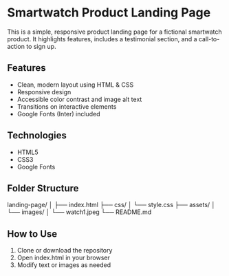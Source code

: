# Smartwatch Product Landing Page
This is a simple, responsive product landing page for a fictional smartwatch product. It highlights features, includes a testimonial section, and a call-to-action to sign up.

## Features
- Clean, modern layout using HTML & CSS
- Responsive design
- Accessible color contrast and image alt text
- Transitions on interactive elements
- Google Fonts (Inter) included

## Technologies
- HTML5
- CSS3
- Google Fonts

## Folder Structure
landing-page/
│
├── index.html
├── css/
│ └── style.css
├── assets/
│ └── images/
│ └── watch1.jpeg
└── README.md

## How to Use
1. Clone or download the repository
2. Open index.html in your browser
3. Modify text or images as needed

